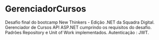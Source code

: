 # GerenciadorCursos
Desafio final do bootcamp New Thinkers - Edição .NET da Squadra Digital.
Gerenciador de Cursos API ASP.NET cumprindo os requisitos do desafio.
Padrões Repository e Unit of Work implementados.
Autenticação : JWT.
